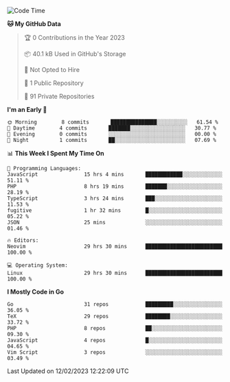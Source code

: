 
<!--START_SECTION:waka-->
![Code Time](http://img.shields.io/badge/Code%20Time-3%2C235%20hrs%2046%20mins-blue)

**🐱 My GitHub Data** 

> 🏆 0 Contributions in the Year 2023
 > 
> 📦 40.1 kB Used in GitHub's Storage 
 > 
> 🚫 Not Opted to Hire
 > 
> 📜 1 Public Repository 
 > 
> 🔑 91 Private Repositories  
 > 
**I'm an Early 🐤** 

```text
🌞 Morning        8 commits       ███████████████░░░░░░░░░░   61.54 % 
🌆 Daytime        4 commits       ███████░░░░░░░░░░░░░░░░░░   30.77 % 
🌃 Evening        0 commits       ░░░░░░░░░░░░░░░░░░░░░░░░░   00.00 % 
🌙 Night          1 commits       ██░░░░░░░░░░░░░░░░░░░░░░░   07.69 % 

```


📊 **This Week I Spent My Time On** 

```text
💬 Programming Languages: 
JavaScript               15 hrs 4 mins       ████████████░░░░░░░░░░░░░   51.11 % 
PHP                      8 hrs 19 mins       ███████░░░░░░░░░░░░░░░░░░   28.19 % 
TypeScript               3 hrs 24 mins       ███░░░░░░░░░░░░░░░░░░░░░░   11.53 % 
fugitive                 1 hr 32 mins        █░░░░░░░░░░░░░░░░░░░░░░░░   05.22 % 
JSON                     25 mins             ░░░░░░░░░░░░░░░░░░░░░░░░░   01.46 % 

🔥 Editors: 
Neovim                   29 hrs 30 mins      █████████████████████████   100.00 % 

💻 Operating System: 
Linux                    29 hrs 30 mins      █████████████████████████   100.00 % 

```

**I Mostly Code in Go** 

```text
Go                       31 repos            █████████░░░░░░░░░░░░░░░░   36.05 % 
TeX                      29 repos            ████████░░░░░░░░░░░░░░░░░   33.72 % 
PHP                      8 repos             ██░░░░░░░░░░░░░░░░░░░░░░░   09.30 % 
JavaScript               4 repos             █░░░░░░░░░░░░░░░░░░░░░░░░   04.65 % 
Vim Script               3 repos             ░░░░░░░░░░░░░░░░░░░░░░░░░   03.49 % 

```



 Last Updated on 12/02/2023 12:22:09 UTC
<!--END_SECTION:waka-->
